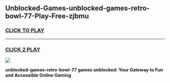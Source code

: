 
## Unblocked-Games-unblocked-games-retro-bowl-77-Play-Free-zjbmu
<h3>
<a href="https://premium76.site?title=unblocked-games-retro-bowl-77&ref=12A">CLICK TO PLAY</a></h3>
<hr>

<h3>
<a href="https://premium76.site?title=unblocked-games-retro-bowl-77&ref=12A">CLICK 2 PLAY</a>
  
</h3>

<a href="https://premium76.site?title=unblocked-games-retro-bowl-77&ref=12A"><img src="https://clearcache.store/games.png"></a>


**unblocked-games-retro-bowl-77 games unblocked: Your Gateway to Fun and Accessible Online Gaming**
